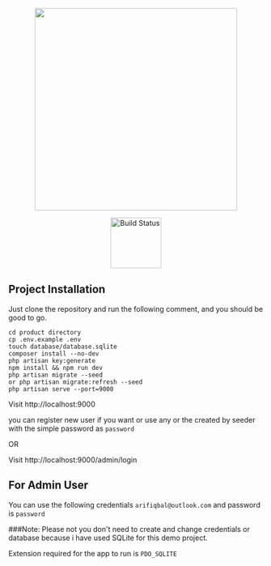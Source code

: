 <p align="center"><a href="https://cloudprimero.com" target="_blank"><img src="https://cloudprimero.com/wp-content/uploads/2021/07/logo-300x78.png" width="400"></a></p>

<p align="center">
<a href="https://cdn1.vectorstock.com/i/1000x1000/13/15/assignment-round-isolated-gold-badge-vector-16241315.jpg"><img src="https://cdn1.vectorstock.com/i/1000x1000/13/15/assignment-round-isolated-gold-badge-vector-16241315.jpg" alt="Build Status" width="100"></a>
</p>

## Project Installation

Just clone the repository and run the following comment, and you should be good to go.

```angular2html
cd product directory
cp .env.example .env
touch database/database.sqlite
composer install --no-dev
php artisan key:generate
npm install && npm run dev
php artisan migrate --seed
or php artisan migrate:refresh --seed
php artisan serve --port=9000
```

Visit http://localhost:9000

you can register new user if you want or use any or the created by seeder with the simple password as `password`

OR

Visit http://localhost:9000/admin/login

## For Admin User

You can use the following credentials
`arifiqbal@outlook.com` and password is `password`

###Note:
Please not you don't need to create and change credentials or database because i have used SQLite for this demo project.

Extension required for the app to run is ``PDO_SQLITE``
